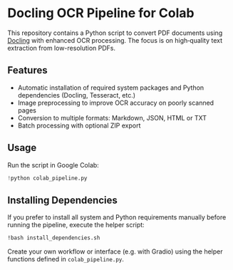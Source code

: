 # Docling OCR Pipeline for Colab

This repository contains a Python script to convert PDF documents using
[Docling](https://github.com/docling-project/docling) with enhanced OCR
processing. The focus is on high‑quality text extraction from low-resolution
PDFs.

## Features

- Automatic installation of required system packages and Python
  dependencies (Docling, Tesseract, etc.)
- Image preprocessing to improve OCR accuracy on poorly scanned pages
- Conversion to multiple formats: Markdown, JSON, HTML or TXT
- Batch processing with optional ZIP export

## Usage

Run the script in Google Colab:

```python
!python colab_pipeline.py
```

## Installing Dependencies

If you prefer to install all system and Python requirements manually
before running the pipeline, execute the helper script:

```bash
!bash install_dependencies.sh
```

Create your own workflow or interface (e.g. with Gradio) using the helper
functions defined in `colab_pipeline.py`.
